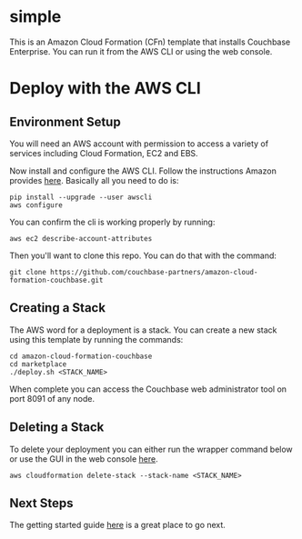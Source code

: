 # simple

This is an Amazon Cloud Formation (CFn) template that installs Couchbase Enterprise.  You can run it from the AWS CLI or using the web console.

# Deploy with the AWS CLI

## Environment Setup

You will need an AWS account with permission to access a variety of services including Cloud Formation, EC2 and EBS.

Now install and configure the AWS CLI.  Follow the instructions Amazon provides [here](http://docs.aws.amazon.com/cli/latest/userguide/installing.html).  Basically all you need to do is:

    pip install --upgrade --user awscli
    aws configure

You can confirm the cli is working properly by running:

    aws ec2 describe-account-attributes

Then you'll want to clone this repo.  You can do that with the command:

    git clone https://github.com/couchbase-partners/amazon-cloud-formation-couchbase.git

## Creating a Stack

The AWS word for a deployment is a stack.  You can create a new stack using this template by running the commands:

    cd amazon-cloud-formation-couchbase
    cd marketplace
    ./deploy.sh <STACK_NAME>

When complete you can access the Couchbase web administrator tool on port 8091 of any node.

## Deleting a Stack

To delete your deployment you can either run the wrapper command below or use the GUI in the web console [here](https://console.aws.amazon.com/cloudformation/home).

    aws cloudformation delete-stack --stack-name <STACK_NAME>

## Next Steps

The getting started guide [here](https://www.couchbase.com/get-started-developing-nosql) is a great place to go next.
